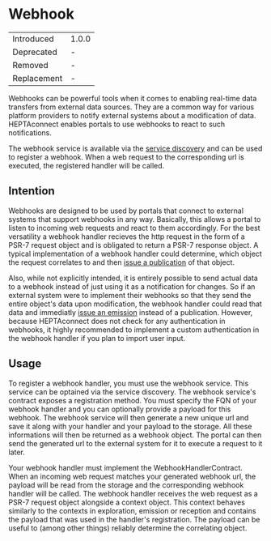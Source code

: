 # Webhook

|             |       |
| ----------- | ----- |
| Introduced  | 1.0.0 |
| Deprecated  | -     |
| Removed     | -     |
| Replacement | -     |

Webhooks can be powerful tools when it comes to enabling real-time data transfers from external data sources.
They are a common way for various platform providers to notify external systems about a modification of data.
HEPTAconnect enables portals to use webhooks to react to such notifications.

The webhook service is available via the [service discovery](#) and can be used to register a webhook.
When a web request to the corresponding url is executed, the registered handler will be called.

## Intention

Webhooks are designed to be used by portals that connect to external systems that support webhooks in any way.
Basically, this allows a portal to listen to incoming web requests and react to them accordingly.
For the best versatility a webhook handler recieves the http request in the form of a PSR-7 request object and is obligated to return a PSR-7 response object.
A typical implementation of a webhook handler could determine, which object the request correlates to and then [issue a publication](#) of that object.

Also, while not explicitly intended, it is entirely possible to send actual data to a webhook instead of just using it as a notification for changes.
So if an external system were to implement their webhooks so that they send the entire object's data upon modification, the webhook handler could read that data and immediatly [issue an emission](#) instead of a publication.
However, because HEPTAconnect does not check for any authentication in webhooks, it highly recommended to implement a custom authentication in the webhook handler if you plan to import user input.

## Usage

To register a webhook handler, you must use the webhook service.
This service can be optained via the service discovery.
The webhook service's contract exposes a registration method.
You must specify the FQN of your webhook handler and you can optionally provide a payload for this webhook.
The webhook service will then generate a new unique url and save it along with your handler and your payload to the storage.
All these informations will then be returned as a webhook object.
The portal can then send the generated url to the external system for it to execute a request to it later.

Your webhook handler must implement the WebhookHandlerContract.
When an incoming web request matches your generated webhook url, the payload will be read from the storage and the corresponding webhook handler will be called.
The webhook handler receives the web request as a PSR-7 request object alongside a context object.
This context behaves similarly to the contexts in exploration, emission or reception and contains the payload that was used in the handler's registration.
The payload can be useful to (among other things) reliably determine the correlating object.
